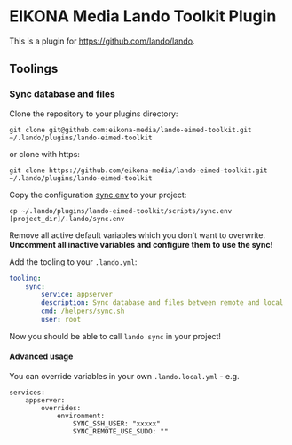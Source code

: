 # EIKONA Media Lando Toolkit Plugin

This is a plugin for https://github.com/lando/lando.

## Toolings

### Sync database and files

Clone the repository to your plugins directory:
```
git clone git@github.com:eikona-media/lando-eimed-toolkit.git ~/.lando/plugins/lando-eimed-toolkit
```
or clone with https:
```
git clone https://github.com/eikona-media/lando-eimed-toolkit.git ~/.lando/plugins/lando-eimed-toolkit
```

Copy the configuration [sync.env](scripts/sync.env) to your project:
```
cp ~/.lando/plugins/lando-eimed-toolkit/scripts/sync.env [project_dir]/.lando/sync.env
```
Remove all active default variables which you don't want to overwrite.
**Uncomment all inactive variables and configure them to use the sync!**

Add the tooling to your `.lando.yml`:
```yaml
tooling:
    sync:
        service: appserver
        description: Sync database and files between remote and local
        cmd: /helpers/sync.sh
        user: root
```

Now you should be able to call `lando sync` in your project!

#### Advanced usage 

You can override variables in your own `.lando.local.yml` - e.g.
````
services:
    appserver:
        overrides:
            environment:
                SYNC_SSH_USER: "xxxxx"
                SYNC_REMOTE_USE_SUDO: ""
````
